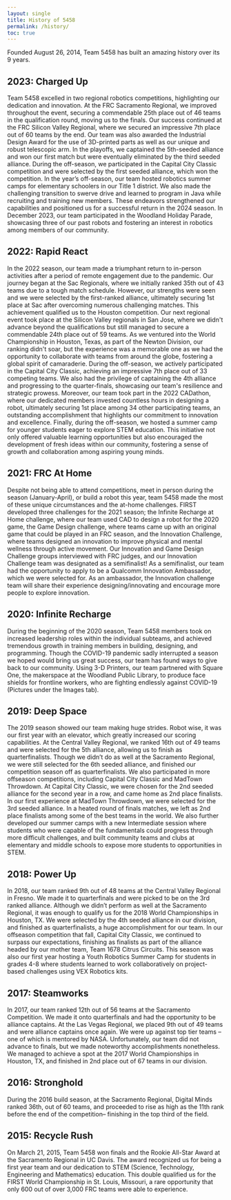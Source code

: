 ```yaml
---
layout: single
title: History of 5458
permalink: /history/
toc: true
---
```


Founded August 26, 2014, Team 5458 has built an amazing history over its 9 years.
## 2023: Charged Up
Team 5458 excelled in two regional robotics competitions, highlighting our dedication and innovation. At the FRC Sacramento Regional, we improved throughout the event, securing a commendable 25th place out of 46 teams in the qualification round, moving us to the finals. Our success continued at the FRC Silicon Valley Regional, where we secured an impressive 7th place out of 60 teams by the end. Our team was also awarded the Industrial Design Award for the use of 3D-printed parts as well as our unique and robust telescopic arm. In the playoffs, we captained the 5th-seeded alliance and won our first match but were eventually eliminated by the third seeded alliance. During the off-season, we participated in the Capital City Classic competition and were selected by the first seeded alliance, which won the competition. 
In the year’s off-season, our team hosted robotics summer camps for elementary schoolers in our Title 1 district. We also made the challenging transition to swerve drive and learned to program in Java while recruiting and training new members. These endeavors strengthened our capabilities and positioned us for a successful return in the 2024 season. In December 2023, our team participated in the Woodland Holiday Parade, showcasing three of our past robots and fostering an interest in robotics among members of our community. 

## 2022: Rapid React
In the 2022 season, our team made a triumphant return to in-person activities after a period of remote engagement due to the pandemic. Our journey began at the Sac Regionals, where we initially ranked 35th out of 43 teams due to a tough match schedule. However, our strengths were seen and we were selected by the first-ranked alliance, ultimately securing 1st place at Sac after overcoming numerous challenging matches. This achievement qualified us to the Houston competition.
Our next regional event took place at the Silicon Valley regionals in San Jose, where we didn't advance beyond the qualifications but still managed to secure a commendable 24th place out of 59 teams. As we ventured into the World Championship in Houston, Texas, as part of the Newton Division, our ranking didn't soar, but the experience was a memorable one as we had the opportunity to collaborate with teams from around the globe, fostering a global spirit of camaraderie.
During the off-season, we actively participated in the Capital City Classic, achieving an impressive 7th place out of 33 competing teams. We also had the privilege of captaining the 4th alliance and progressing to the quarter-finals, showcasing our team's resilience and strategic prowess.
Moreover, our team took part in the 2022 CADathon, where our dedicated members invested countless hours in designing a robot, ultimately securing 1st place among 34 other participating teams, an outstanding accomplishment that highlights our commitment to innovation and excellence.
Finally, during the off-season, we hosted a summer camp for younger students eager to explore STEM education. This initiative not only offered valuable learning opportunities but also encouraged the development of fresh ideas within our community, fostering a sense of growth and collaboration among aspiring young minds.

## 2021: FRC At Home
Despite not being able to attend competitions, meet in person during the season (January-April), or build a robot this year, team 5458 made the most of these unique 
circumstances and the at-home challenges. FIRST developed three challenges for the 2021 season; the Infinite Recharge at Home challenge, where our team used CAD to design 
a robot for the 2020 game, the Game Design challenge, where teams came up with an original game that could be played in an FRC season, and the Innovation Challenge, where 
teams designed an innovation to improve physical and mental wellness through active movement. Our Innovation and Game Design Challenge groups interviewed with FRC judges, 
and our Innovation Challenge team was designated as a semifinalist! As a semifinalist, our team had the opportunity to apply to be a Qualcomm Innovation Ambassador, 
which we were selected for. As an ambassador, the Innovation challenge team will share their experience designing/innovating and encourage more people to explore innovation.

## 2020: Infinite Recharge
During the beginning of the 2020 season, Team 5458 members took on increased leadership roles within the individual subteams, and achieved tremendous growth in training members
in building, designing, and programming. Though the COVID-19 pandemic sadly interrupted a season we hoped would bring us great success, 
our team has found ways to give back to our community. Using 3-D Printers, our team partnered with Square One, the makerspace at the Woodland Public Library, to produce 
face shields for frontline workers, who are fighting endlessly against COVID-19 (Pictures under the Images tab).

## 2019: Deep Space
The 2019 season showed our team making huge strides. Robot wise, it was our first year with an elevator, which greatly increased our scoring capabilities. 
At the Central Valley Regional, we ranked 16th out of 49 teams and were selected for the 5th alliance, allowing us to finish as quarterfinalists. 
Though we didn’t do as well at the Sacramento Regional, we were still selected for the 6th seeded alliance, and finished our competition season off as quarterfinalists. 
We also participated in more offseason competitions, including Capital City Classic and MadTown Throwdown. At Capital City Classic, we were chosen for the 2nd seeded alliance 
for the second year in a row, and came home as 2nd place finalists. In our first experience at MadTown Throwdown, we were selected for the 3rd seeded alliance. 
In a heated round of finals matches, we left as 2nd place finalists among some of the best teams in the world. We also further developed our summer camps with a 
new Intermediate session where students who were capable of the fundamentals could progress through more difficult challenges, and built community teams and 
clubs at elementary and middle schools to expose more students to opportunities in STEM.

## 2018: Power Up
In 2018, our team ranked 9th out of 48 teams at the Central Valley Regional in Fresno. We made it to quarterfinals and were picked to be on the 3rd ranked alliance. 
Although we didn’t perform as well at the Sacramento Regional, it was enough to qualify us for the 2018 World Championships in Houston, TX. We were selected by the 
4th seeded alliance in our division, and finished as quarterfinalists, a huge accomplishment for our team. In our offseason competition that fall, 
Capital City Classic, we continued to surpass our expectations, finishing as finalists as part of the alliance headed by our mother team, Team 1678 Citrus Circuits. 
This season was also our first year hosting a Youth Robotics Summer Camp for students in grades 4-8 where students learned to work collaboratively on project-based 
challenges using VEX Robotics kits.

## 2017: Steamworks
In 2017, our team ranked 12th out of 56 teams at the Sacramento Competition. We made it onto quarterfinals and had the opportunity to be alliance 
captains. At the Las Vegas Regional, we placed 9th out of 49 teams and were alliance captains once again. We were up against top tier teams – one of which is 
mentored by NASA. Unfortunately, our team did not advance to finals, but we made noteworthy accomplishments nonetheless. We managed to achieve a spot at the 
2017 World Championships in Houston, TX, and finished in 2nd place out of 67 teams in our division.

## 2016: Stronghold
During the 2016 build season, at the Sacramento Regional, Digital Minds ranked 36th, out of 60 teams, and proceeded to rise as high as the 11th 
rank before the end of the competition– finishing in the top third of the field.

## 2015: Recycle Rush
On March 21, 2015, Team 5458 won finals and the Rookie All-Star Award at the Sacramento Regional in UC Davis. The award recognized us for being 
a first year team and our dedication to STEM (Science, Technology, Engineering and Mathematics) education. This double qualified us for the FIRST 
World Championship in St. Louis, Missouri, a rare opportunity that only 600 out of over 3,000 FRC teams were able to experience.
